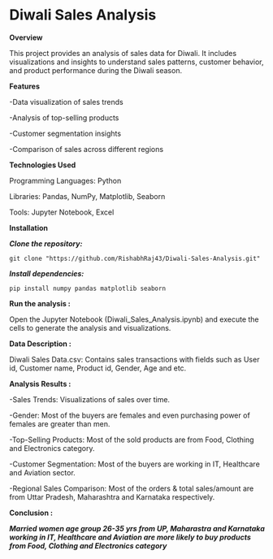 # Diwali Sales Analysis


**Overview**

This project provides an analysis of sales data for Diwali. It includes visualizations and insights to understand sales patterns, customer behavior, and product performance during the Diwali season.


**Features**

-Data visualization of sales trends

-Analysis of top-selling products

-Customer segmentation insights

-Comparison of sales across different regions



**Technologies Used**

Programming Languages: Python

Libraries: Pandas, NumPy, Matplotlib, Seaborn

Tools: Jupyter Notebook, Excel

**Installation**

***Clone the repository:***
```
git clone "https://github.com/RishabhRaj43/Diwali-Sales-Analysis.git"
```

***Install dependencies:***
```
pip install numpy pandas matplotlib seaborn
```

**Run the analysis :**

Open the Jupyter Notebook (Diwali_Sales_Analysis.ipynb) and execute the cells to generate the analysis and visualizations.


**Data Description :**

Diwali Sales Data.csv: Contains sales transactions with fields such as User id, Customer name, Product id, Gender, Age and etc.


**Analysis Results :**

-Sales Trends: Visualizations of sales over time.

-Gender: Most of the buyers are females and even purchasing power of females are greater than men.

-Top-Selling Products: Most of the sold products are from Food, Clothing and Electronics category.

-Customer Segmentation: Most of the buyers are working in IT, Healthcare and Aviation sector.

-Regional Sales Comparison:  Most of the orders & total sales/amount are from Uttar Pradesh, Maharashtra and Karnataka respectively.


**Conclusion :**

***Married women age group 26-35 yrs from UP, Maharastra and Karnataka working in IT, Healthcare and Aviation are more likely to buy products from Food, Clothing and Electronics category***
